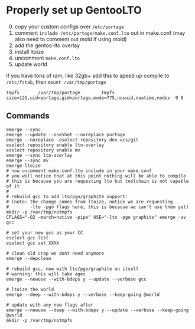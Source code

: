 # Properly set up GentooLTO

0. copy your custom configs over `/etc/portage`
1. comment `include /etc/portage/make.conf.lto` out in make.conf (may
   also need to comment out mold if using mold)
2. add the gentoo-lto overlay
3. install ltoize
4. uncomment `make.conf.lto`
5. update world

if you have tons of ram, like 32gb+ add this to speed up compile to `/etc/fstab`, then `mount /var/tmp/portage`
```
tmpfs		/var/tmp/portage		tmpfs	size=12G,uid=portage,gid=portage,mode=775,nosuid,noatime,nodev	0 0
```

## Commands

```
emerge --sync
emerge --update --oneshot --noreplace portage
emerge --noreplace  eselect-repository dev-vcs/git
eselect repository enable lto-overlay
eselect repository enable mv
emerge --sync lto-overlay
emerge --sync mv
emerge ltoize
# now uncomment make.conf.lto include in your make.conf
# you will notice that at this point nothing will be able to compile
# this is because you are requesting lto but toolchain is not capable of it
#
# rebuild gcc to add lto/pgo/graphite support:
# (note: the change comes from ltoize, notice we are requesting
#        -lto -pgo flags here, this is because we can't use them yet)
mkdir -p /var/tmp/notmpfs
CFLAGS="-O2 -march=native -pipe" USE="-lto -pgo graphite" emerge -av gcc

# set your new gcc as your CC
eselect gcc list
eselect gcc set XXXX

# clean old crap we dont need anymore
emerge --depclean

# rebuild gcc, now with lto/pgo/graphite on itself
# warning: this will take ages
emerge --newuse --with-bdeps y --update --verbose gcc

# ltoize the world
emerge --deep --with-bdeps y --verbose --keep-going @world

# update with any new flags after
emerge --newuse --deep --with-bdeps y --update --verbose --keep-going @world
mkdir -p /var/tmp/notmpfs
```

